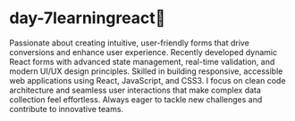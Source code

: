 # day-7learningreact🚀
Passionate about creating intuitive, user-friendly forms that drive conversions and enhance user experience. Recently developed dynamic React forms with advanced state management, real-time validation, and modern UI/UX design principles. Skilled in building responsive, accessible web applications using React, JavaScript, and CSS3. I focus on clean code architecture and seamless user interactions that make complex data collection feel effortless. Always eager to tackle new challenges and contribute to innovative teams.
